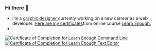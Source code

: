 ### Hi there 👋
- I’m a <a href="https://www.behance.net/lucianabacelar"> graphic designer </a> currently working on a new carreer as a web developer. <a href= "https://www.learnenough.com/certificates/luludeolive"> Here are my certificates</a>from online course <a href="https://www.learnenough.com/"> Learn Enough.
- 
<a href="https://www.learnenough.com/certificates/luludeolive"><img src="https://www.learnenough.com/certificates/luludeolive/command-line-tutorial.svg" alt="Certificate of Completion for Learn Enough Command Line"></a><a href="https://www.learnenough.com/certificates/luludeolive"><img src="https://www.learnenough.com/certificates/luludeolive/text-editor-tutorial.svg" alt="Certificate of Completion for Learn Enough Text Editor"></a>

<!--
**ludeoliveira/ludeoliveira** is a ✨ _special_ ✨ repository because its `README.md` (this file) appears on your GitHub profile.

